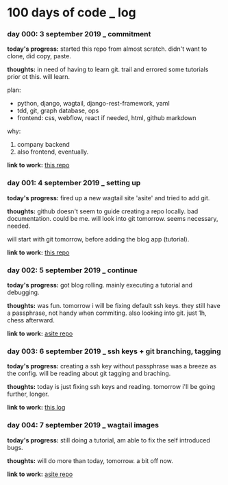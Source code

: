 # 100 days of code _ log

### day 000: 3 september 2019 _ commitment

**today's progress:** started this repo from almost scratch.  didn't want to clone, did copy, paste.

**thoughts:** in need of having to learn git.  trail and errored some tutorials prior ot this.  will learn.

plan:
* python, django, wagtail, django-rest-framework, yaml
* tdd, git, graph database, ops
* frontend: css, webflow, react if needed, html, github markdown

why: 
1. company backend
2. also frontend, eventually.

**link to work:** [this repo](https://github.com/peeterss/100-days-of-code)


### day 001: 4 september 2019 _ setting up

**today's progress:** fired up a new wagtail site 'asite' and tried to add git.

**thoughts:**  github doesn't seem to guide creating a repo locally.  bad documentation.  could be me.
will look into git tomorrow. seems necessary, needed.

will start with git tomorrow, before adding the blog app (tutorial).

**link to work:** [this repo](https://github.com/peeterss/asite)


### day 002: 5 september 2019 _ continue

**today's progress:** got blog rolling. mainly executing a tutorial and debugging.

**thoughts:**  was fun.  tomorrow i will be fixing default ssh keys.  they still have a passphrase, not handy when commiting.  also looking into git. just 1h, chess afterward.


**link to work:** [asite repo](https://github.com/peeterss/asite)


### day 003: 6 september 2019 _ ssh keys + git branching, tagging

**today's progress:** creating a ssh key without passphrase was a breeze as the config.  will be reading about git tagging and braching.

**thoughts:**  today is just fixing ssh keys and reading.  tomorrow i'll be going further, longer.


**link to work:** [this log](https://github.com/peeterss/100-days-of-code/blob/master/log.md)


### day 004: 7 september 2019 _ wagtail images

**today's progress:** still doing a tutorial, am able to fix the self introduced bugs.  

**thoughts:**  will do more than today, tomorrow.  a bit off now.

**link to work:** [asite repo](https://github.com/peeterss/asite)